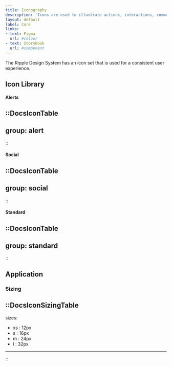 ```yaml
---
title: Iconography
description: 'Icons are used to illustrate actions, interactions, communicate status and draw attention to important information.'
layout: default
label: Core
links:
- text: Figma
  url: #colour
- text: Storybook
  url: #component
---
```


The Ripple Design System has an icon set that is used for a consistent user experience.

## Icon Library

#### Alerts

::DocsIconTable
---
group: alert
---
::

#### Social

::DocsIconTable
---
group: social
---
::

#### Standard

::DocsIconTable
---
group: standard
---
::

## Application

### Sizing

::DocsIconSizingTable
---
sizes: 
  - xs : 12px
  - s : 16px
  - m : 24px
  - l : 32px
---
::
